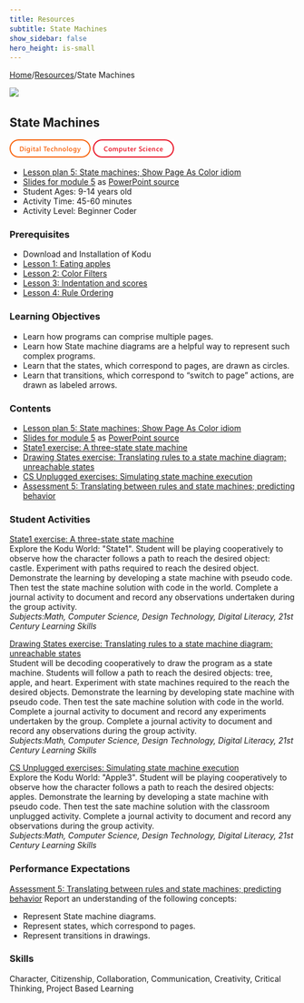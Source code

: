 ```yaml
---
title: Resources
subtitle: State Machines
show_sidebar: false
hero_height: is-small
---
```


[Home](..)/[Resources](.)/State Machines

[![](https://www.kodugamelab.com/API/Thumbnail?world=r9vwvpH3v0SnRRZnB69x2Q==)](https://worlds.kodugamelab.com/world/r9vwvpH3v0SnRRZnB69x2Q==)

## State Machines
![Digital Technology](dt.png) ![Computer Science](cs.png)

* [Lesson plan 5: State machines; Show Page As Color idiom](https://www.cs.cmu.edu/~dst/Kodu/Curriculum/modules/05/lesson5.pdf) 
* [Slides for module 5](https://www.cs.cmu.edu/~dst/Kodu/Curriculum/modules/05/slides5.pdf) as [PowerPoint source](https://www.cs.cmu.edu/~dst/Kodu/Curriculum/modules/05/slides5.pptx) 
* Student Ages: 9-14 years old
* Activity Time: 45-60 minutes
* Activity Level: Beginner Coder

### Prerequisites 
* Download and Installation of Kodu
* [Lesson 1: Eating apples](eating_apples)
* [Lesson 2: Color Filters](color_filters)
* [Lesson 3: Indentation and scores](indentation_and_scores)
* [Lesson 4: Rule Ordering](rule_ordering)

### Learning Objectives
* Learn how programs can comprise multiple pages.
* Learn how State machine diagrams are a helpful way to represent such complex programs.
* Learn that the states, which correspond to pages, are drawn as circles.
* Learn that transitions, which correspond to “switch to page” actions, are drawn as labeled arrows.

### Contents
* [Lesson plan 5: State machines; Show Page As Color idiom](https://www.cs.cmu.edu/~dst/Kodu/Curriculum/modules/05/lesson5.pdf) 
* [Slides for module 5](https://www.cs.cmu.edu/~dst/Kodu/Curriculum/modules/05/slides5.pdf) as [PowerPoint source](https://www.cs.cmu.edu/~dst/Kodu/Curriculum/modules/05/slides5.pptx) 
* [State1 exercise: A three-state state machine](https://www.cs.cmu.edu/~dst/Kodu/Curriculum/modules/05/05-state1.pdf)
* [Drawing States exercise: Translating rules to a state machine diagram; unreachable states](https://www.cs.cmu.edu/~dst/Kodu/Curriculum/modules/05/05-drawing.pdf)
* [CS Unplugged exercises: Simulating state machine execution](https://www.cs.cmu.edu/~dst/Kodu/Curriculum/modules/05/05-unplugged.pdf)
* [Assessment 5: Translating between rules and state machines; predicting behavior](https://www.cs.cmu.edu/~dst/Kodu/Curriculum/modules/05/questionnaire5.pdf)

### Student Activities
[State1 exercise: A three-state state machine](https://www.cs.cmu.edu/~dst/Kodu/Curriculum/modules/05/05-state1.pdf)<br>
Explore the Kodu World: "State1". Student will be playing cooperatively to observe how the character follows a path to reach the desired object: castle. Experiment with paths required to reach the desired object. Demonstrate the learning by developing a state machine with pseudo code. Then test the state machine solution with code in the world. Complete a journal activity to document and record any observations undertaken during the group activity.<br>
*Subjects:Math, Computer Science, Design Technology, Digital Literacy, 21st Century Learning Skills*

[Drawing States exercise: Translating rules to a state machine diagram; unreachable states](https://www.cs.cmu.edu/~dst/Kodu/Curriculum/modules/05/05-drawing.pdf)<br>
Student will be decoding cooperatively to draw the program as a state machine. Students will follow a path to reach the desired objects: tree, apple, and heart. Experiment with state machines required to the reach the desired objects. Demonstrate the learning by developing state machine with pseudo code. Then test the sate machine solution with code in the world. Complete a journal activity to document and record any experiments undertaken by the group. Complete a journal activity to document and record any observations during the group activity.<br>
*Subjects:Math, Computer Science, Design Technology, Digital Literacy, 21st Century Learning Skills*

[CS Unplugged exercises: Simulating state machine execution](https://www.cs.cmu.edu/~dst/Kodu/Curriculum/modules/05/05-unplugged.pdf)<br>
Explore the Kodu World: "Apple3". Student will be playing cooperatively to observe how the character follows a path to reach the desired objects: apples. Demonstrate the learning by developing a state machine with pseudo code. Then test the sate machine solution with the classroom unplugged activity. Complete a journal activity to document and record any observations during the group activity.<br>
*Subjects:Math, Computer Science, Design Technology, Digital Literacy, 21st Century Learning Skills*

### Performance Expectations
[Assessment 5: Translating between rules and state machines; predicting behavior](https://www.cs.cmu.edu/~dst/Kodu/Curriculum/modules/05/questionnaire5.pdf) Report an understanding of the following concepts: 

* Represent State machine diagrams.
* Represent states, which correspond to pages.
* Represent transitions in drawings.

### Skills
Character,
Citizenship,
Collaboration,
Communication,
Creativity,
Critical Thinking,
Project Based Learning

    